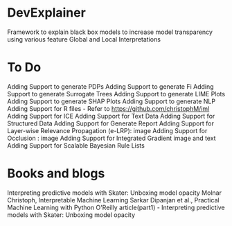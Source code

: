 # DevExplainer
Framework to explain black box models to increase model transparency using various feature Global and Local Interpretations

# To Do
Adding Support to generate PDPs
Adding Support to generate Fi
Adding Support to generate Surrogate Trees
Adding Support to generate LIME Plots
Adding Support to generate SHAP Plots
Adding Support to generate NLP 
Adding Support for R files - Refer to https://github.com/christophM/iml
Adding Support for ICE
Adding Support for Text Data
Adding Support for Structured Data
Adding Support for Generate Report 
Adding Support for Layer-wise Relevance Propagation (e-LRP): image
Adding Support for Occlusion : image
Adding Support for Integrated Gradient image and text
Adding Support for Scalable Bayesian Rule Lists


# Books and blogs
Interpreting predictive models with Skater: Unboxing model opacity
Molnar Christoph, Interpretable Machine Learning
Sarkar Dipanjan et al., Practical Machine Learning with Python
O'Reilly article(part1) - Interpreting predictive models with Skater: Unboxing model opacity